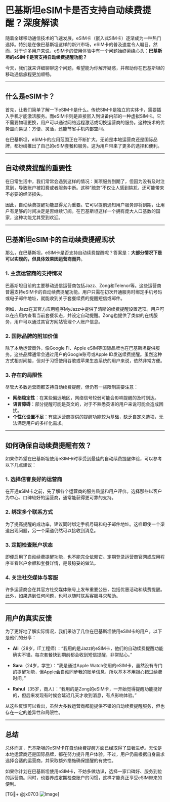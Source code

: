 # 巴基斯坦eSIM卡是否支持自动续费提醒？深度解读

随着全球移动通信技术的飞速发展，eSIM卡（嵌入式SIM卡）逐渐成为一种热门选择。特别是在像巴基斯坦这样的新兴市场，eSIM卡的普及速度令人瞩目。然而，对于许多用户来说，eSIM卡的使用体验中有一个问题始终萦绕心头：**巴基斯坦的eSIM卡是否支持自动续费提醒功能？**

今天，我们就来详细聊聊这个问题，希望能为你解开疑惑，并帮助你在巴基斯坦的移动通信旅程更加顺畅。

---

## 什么是eSIM卡？

首先，让我们简单了解一下eSIM卡是什么。传统SIM卡是独立的实体卡，需要插入手机才能激活服务。而eSIM卡则是直接嵌入到设备内部的一种虚拟SIM卡。它不需要物理更换，用户可以通过网络远程激活或切换运营商的服务。这种技术的优势显而易见：方便、灵活，还能节省手机内部空间。

在巴基斯坦，eSIM卡的应用范围正在不断扩大。无论是本地运营商还是国际品牌，都纷纷推出了自己的eSIM套餐和服务。这为用户带来了更多的选择和便利。

---

## 自动续费提醒的重要性

在日常生活中，我们常常会遇到这样的情况：某项服务到期了，但因为没有及时注意到，导致账户被扣费或者服务中断。这种“疏忽”不仅让人感到尴尬，还可能带来不必要的经济损失。

因此，自动续费提醒功能显得尤为重要。它可以提前通知用户服务即将到期，让用户有足够的时间决定是否继续订阅。在巴基斯坦这样一个拥有庞大人口基数的国家，这种功能尤其受到欢迎。

---

## 巴基斯坦eSIM卡的自动续费提醒现状

那么，在巴基斯坦，eSIM卡是否支持自动续费提醒呢？答案是：**大部分情况下是可以实现的，但具体效果因运营商而异**。

### 1. **主流运营商的支持情况**
巴基斯坦目前的主要移动通信运营商包括Jazz、Zong和Telenor等。这些运营商普遍支持eSIM卡的自动续费提醒功能。用户只需在初次开通服务时绑定手机号码或电子邮件地址，就能收到关于套餐续费的提醒短信或邮件。

例如，Jazz在其官方应用程序MyJazz中提供了清晰的续费提醒设置选项。用户可以在应用内查看当前套餐状态，并设定自动提醒。Zong也提供了类似的在线服务，用户可以通过其官方网站管理个人账户信息。

### 2. **国际品牌的附加价值**
除了本地运营商外，像Google Fi、Apple eSIM等国际品牌也在巴基斯坦提供服务。这些品牌通常会通过用户的Google账号或Apple ID发送续费提醒。虽然这种方式相对间接，但对于习惯使用谷歌或苹果生态系统的用户来说，依然非常方便。

### 3. **存在的局限性**
尽管大多数运营商都支持自动续费提醒，但仍有一些限制需要注意：

- **网络稳定性**：在某些偏远地区，网络信号较弱可能会影响提醒的及时到达。
- **语言障碍**：部分提醒可能是英文的，对于不熟悉英语的用户来说可能会造成困扰。
- **个性化设置不足**：有些运营商提供的提醒功能较为基础，缺乏自定义选项，无法满足用户的多样化需求。

---

## 如何确保自动续费提醒有效？

如果你希望在巴基斯坦使用eSIM卡时享受到最佳的自动续费提醒体验，可以参考以下几点建议：

### 1. **选择信誉良好的运营商**
在开通eSIM卡之前，先了解各个运营商的服务质量和用户评价。选择那些以客户为中心、口碑较好的运营商，通常能获得更可靠的支持。

### 2. **绑定多个联系方式**
为了提高提醒的成功率，建议同时绑定手机号码和电子邮件地址。这样即使一个渠道出现问题，另一个渠道仍然可以接收到消息。

### 3. **定期检查账户状态**
即便启用了自动续费提醒功能，也不能完全依赖它。定期登录运营商官网或应用程序查看账户余额和套餐详情，是最稳妥的做法。

### 4. **关注社交媒体与客服**
许多运营商会在其官方社交媒体账号上发布重要公告，包括优惠活动和续费提醒。此外，如果遇到任何问题，也可以随时联系客服寻求帮助。

---

## 用户的真实反馈

为了更好地了解实际情况，我们采访了几位在巴基斯坦使用eSIM卡的用户。以下是他们的分享：

- **Ali**（28岁，IT工程师）：“我用的是Jazz的eSIM卡，他们的自动续费提醒功能确实不错。每次套餐快到期前都会收到短信提醒，非常贴心。”
  
- **Sara**（24岁，学生）：“我是通过Apple Watch使用的eSIM卡，虽然没有专门的提醒功能，但Apple会自动同步我的账单信息，所以基本不用担心错过续费时间。”

- **Rahul**（35岁，商人）：“我用的是Zong的eSIM卡，一开始觉得提醒功能挺好的，但后来发现有时候会延迟几天才收到消息，有点影响体验。”

从这些反馈可以看出，虽然大多数运营商都能提供不错的自动续费提醒服务，但也存在一定的差异性和局限性。

---

## 总结

总体而言，巴基斯坦的eSIM卡在自动续费提醒方面已经取得了显著进步。无论是本地运营商还是国际品牌，都在努力提升用户体验。不过，用户仍需根据自身需求选择合适的运营商，并采取额外措施确保提醒的有效性。

如果你计划在巴基斯坦使用eSIM卡，不妨多做功课，选择一家口碑好、服务到位的运营商。同时，也要养成定期检查账户的习惯，这样才能真正享受eSIM带来的便利。

[TG💪+ @jx0703 ![Image](https://github.com/user-attachments/assets/dbca1d08-cadb-493c-b0ec-ad6f7a83f270)]